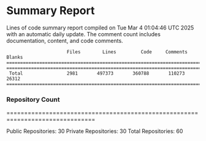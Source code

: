 # Summary Report
Lines of code summary report compiled on Tue Mar  4 01:04:46 UTC 2025 with an automatic daily update. The comment count includes documentation, content, and code comments.
```
                      Files        Lines         Code     Comments       Blanks
===============================================================================
===============================================================================
 Total                2981       497373       360788       110273        26312
===============================================================================
```

### Repository Count
===============================================================================

Public Repositories: 30
Private Repositories: 30
Total Repositories: 60


